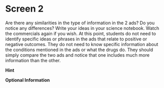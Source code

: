 # Screen 2
Are there any similarities in the type of information in the 2 ads? Do you notice any differences? Write your ideas in your science notebook. Watch the commercials again if you wish. 
At this point, students do not need to identify specific ideas or phrases in the ads that relate to positive or negative outcomes. They do not need to know specific information about the conditions mentioned in the ads or what the drugs do. They should simply compare the two ads and notice that one includes much more information than the other.<!--needs link(s)!-->



**Hint** 

**Optional Information**


